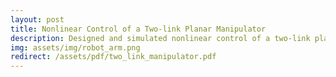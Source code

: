 ```yaml
---
layout: post
title: Nonlinear Control of a Two-link Planar Manipulator
description: Designed and simulated nonlinear control of a two-link planar manipulator using feedback linearization and linear-quadratic regulator. Further optimization was attempted using Pontryagin's principle and control input parameterization. I plan to revisit this problem and improve my approach as I study optimal control further. 
img: assets/img/robot_arm.png
redirect: /assets/pdf/two_link_manipulator.pdf
---
```

